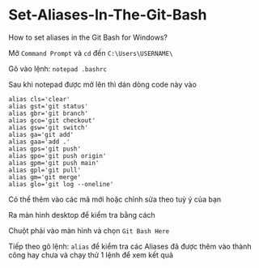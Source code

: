 # Set-Aliases-In-The-Git-Bash
How to set aliases in the Git Bash for Windows?

Mở `Command Prompt` và `cd` đến `C:\Users\USERNAME\`

Gõ vào lệnh: `notepad .bashrc`

Sau khi notepad được mở lên thì dán dòng code này vào

```
alias cls='clear'
alias gst='git status'
alias gbr='git branch'
alias gco='git checkout'
alias gsw='git switch'
alias ga='git add'
alias gaa='add .'
alias gps='git push'
alias gpo='git push origin'
alias gpm='git push main'
alias gpl='git pull'
alias gm='git merge'
alias glo='git log --oneline' 
```
Có thể thêm vào các mã mới hoặc chỉnh sửa theo tuỳ ý của bạn

Ra màn hình desktop để kiểm tra bằng cách 

Chuột phải vào màn hình và chọn `Git Bash Here`

Tiếp theo gõ lệnh: `alias` để kiểm tra các Aliases đã được thêm vào thành công hay chưa và chạy thử 1 lệnh để xem kết quả
